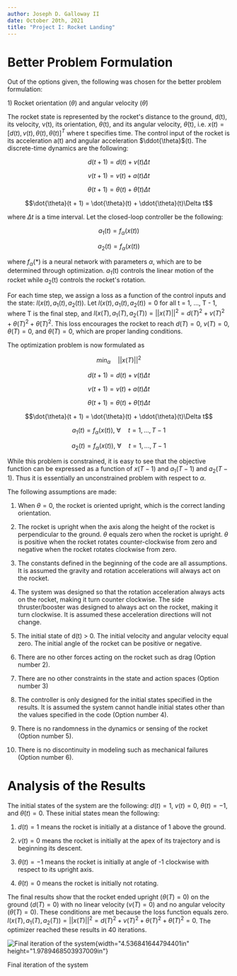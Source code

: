 ```yaml
---
author: Joseph D. Galloway II
date: October 20th, 2021
title: "Project I: Rocket Landing"
---
```


# Better Problem Formulation

Out of the options given, the following was chosen for the better
problem formulation:

1\) Rocket orientation ($\theta$) and angular velocity ($\dot{\theta}$)

The rocket state is represented by the rocket's distance to the ground,
d(t), its velocity, v(t), its orientation, $\theta$(t), and its angular
velocity, $\dot{\theta}$(t), i.e.
$x(t) = \lbrack d(t),v(t),\theta(t),\dot{\theta}(t)\rbrack^{T}$ where t
specifies time. The control input of the rocket is its acceleration a(t)
and angular acceleration $\ddot{\theta}$(t). The discrete-time dynamics
are the following:

$$d(t + 1) = d(t) + v(t)\Delta t$$

$$v(t + 1) = v(t) + a(t)\Delta t$$

$$\theta(t + 1) = \theta(t) + \dot{\theta}(t)\Delta t$$

$$\dot{\theta}(t + 1) = \dot{\theta}(t) + \ddot{\theta}(t)\Delta t$$

where $\Delta t$ is a time interval. Let the closed-loop controller be
the following:

$$a_{1}(t) = f_{\alpha}(x(t))$$

$$a_{2}(t) = f_{\alpha}(x(t))$$

where $f_{\alpha}(*)$ is a neural network with parameters $\alpha$,
which are to be determined through optimization. $a_{1}$(t) controls the
linear motion of the rocket while $a_{2}$(t) controls the rocket's
rotation.

For each time step, we assign a loss as a function of the control inputs
and the state: $l(x(t),a_{1}(t),a_{2}(t))$. Let
$l(x(t),a_{1}(t),a_{2}(t)) = 0$ for all t = 1, \..., T - 1, where T is
the final step, and
$l(x(T),a_{1}(T),a_{2}(T)) = ||x(T)||^{2} = d(T)^{2} + v(T)^{2} + \theta(T)^{2} + \dot{\theta}(T)^{2}$.
This loss encourages the rocket to reach $d(T) = 0$, $v(T) = 0$,
$\theta(T) = 0$, and $\dot{\theta}(T) = 0$, which are proper landing
conditions.

The optimization problem is now formulated as

$$min_{\alpha}\quad||x(T)||^{2}$$

$$d(t + 1) = d(t) + v(t)\Delta t$$

$$v(t + 1) = v(t) + a(t)\Delta t$$

$$\theta(t + 1) = \theta(t) + \dot{\theta}(t)\Delta t$$

$$\dot{\theta}(t + 1) = \dot{\theta}(t) + \ddot{\theta}(t)\Delta t$$

$$a_{1}(t) = f_{\alpha}(x(t)),\ \forall\quad t = 1,...,T - 1$$

$$a_{2}(t) = f_{\alpha}(x(t)),\ \forall\quad t = 1,...,T - 1$$

While this problem is constrained, it is easy to see that the objective
function can be expressed as a function of $x(T - 1)$ and $a_{1}(T - 1)$
and $a_{2}(T - 1)$. Thus it is essentially an unconstrained problem with
respect to $\alpha$.

The following assumptions are made:

1.  When $\theta = 0$, the rocket is oriented upright, which is the
    correct landing orientation.

2.  The rocket is upright when the axis along the height of the rocket
    is perpendicular to the ground. $\theta$ equals zero when the rocket
    is upright. $\theta$ is positive when the rocket rotates
    counter-clockwise from zero and negative when the rocket rotates
    clockwise from zero.

3.  The constants defined in the beginning of the code are all
    assumptions. It is assumed the gravity and rotation accelerations
    will always act on the rocket.

4.  The system was designed so that the rotation acceleration always
    acts on the rocket, making it turn counter clockwise. The side
    thruster/booster was designed to always act on the rocket, making it
    turn clockwise. It is assumed these acceleration directions will not
    change.

5.  The initial state of d(t) $>$ 0. The initial velocity and angular
    velocity equal zero. The initial angle of the rocket can be positive
    or negative.

6.  There are no other forces acting on the rocket such as drag (Option
    number 2).

7.  There are no other constraints in the state and action spaces
    (Option number 3)

8.  The controller is only designed for the initial states specified in
    the results. It is assumed the system cannot handle initial states
    other than the values specified in the code (Option number 4).

9.  There is no randomness in the dynamics or sensing of the rocket
    (Option number 5).

10. There is no discontinuity in modeling such as mechanical failures
    (Option number 6).

# Analysis of the Results

The initial states of the system are the following: $d(t) = 1$,
$v(t) = 0$, $\theta(t) = - 1$, and $\dot{\theta}(t) = 0$. These initial
states mean the following:

1.  $d(t) = 1$ means the rocket is initially at a distance of 1 above
    the ground.

2.  $v(t) = 0$ means the rocket is initially at the apex of its
    trajectory and is beginning its descent.

3.  $\theta(t) = - 1$ means the rocket is initially at angle of -1
    clockwise with respect to its upright axis.

4.  $\dot{\theta}(t) = 0$ means the rocket is initially not rotating.

The final results show that the rocket ended upright ($\theta(T) = 0$)
on the ground ($d(T) = 0$) with no linear velocity ($v(T) = 0$) and no
angular velocity ($\dot{\theta}(T) = 0$). These conditions are met
because the loss function equals zero.
$l(x(T),a_{1}(T),a_{2}(T)) = ||x(T)||^{2} = d(T)^{2} + v(T)^{2} + \theta(T)^{2} + \dot{\theta}(T)^{2} = 0$.
The optimizer reached these results in 40 iterations.

![Final iteration of the
system](media/rId21.png){width="4.536841644794401in"
height="1.9789468503937009in"}

Final iteration of the system
